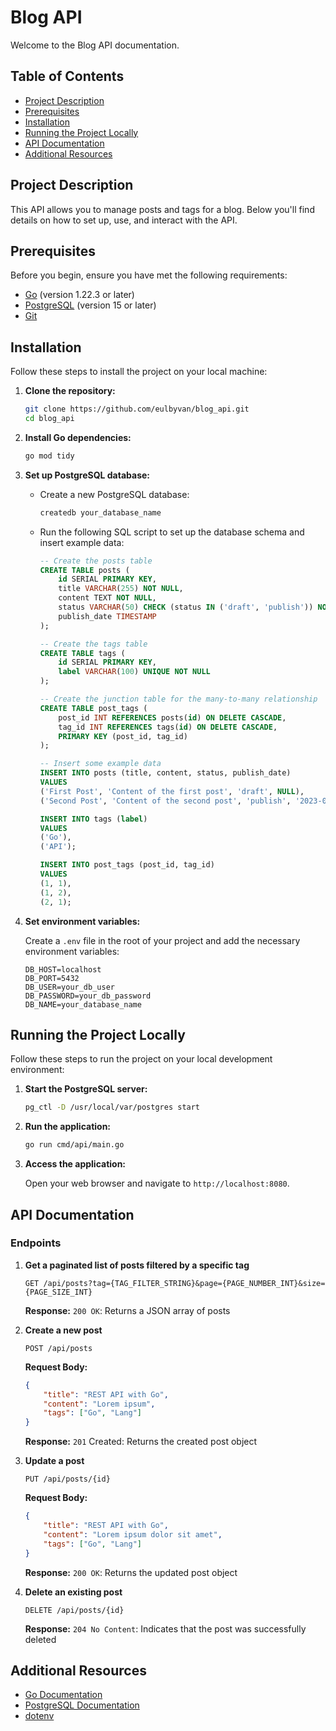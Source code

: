 # Blog API

Welcome to the Blog API documentation.

## Table of Contents

- [Project Description](#project-description)
- [Prerequisites](#prerequisites)
- [Installation](#installation)
- [Running the Project Locally](#running-the-project-locally)
- [API Documentation](#api-documentation)
- [Additional Resources](#additional-resources)

## Project Description

This API allows you to manage posts and tags for a blog. Below you'll find details on how to set up, use, and interact with the API.

## Prerequisites

Before you begin, ensure you have met the following requirements:

- [Go](https://golang.org/doc/install) (version 1.22.3 or later)
- [PostgreSQL](https://www.postgresql.org/download/) (version 15 or later)
- [Git](https://git-scm.com/book/en/v2/Getting-Started-Installing-Git)

## Installation

Follow these steps to install the project on your local machine:

1. **Clone the repository:**
    ```bash
    git clone https://github.com/eulbyvan/blog_api.git
    cd blog_api
    ```

2. **Install Go dependencies:**
    ```bash
    go mod tidy
    ```


3. **Set up PostgreSQL database:**

    - Create a new PostgreSQL database:
        ```bash
        createdb your_database_name
        ```

    - Run the following SQL script to set up the database schema and insert example data:
        ```sql
        -- Create the posts table
        CREATE TABLE posts (
            id SERIAL PRIMARY KEY,
            title VARCHAR(255) NOT NULL,
            content TEXT NOT NULL,
            status VARCHAR(50) CHECK (status IN ('draft', 'publish')) NOT NULL,
            publish_date TIMESTAMP
        );

        -- Create the tags table
        CREATE TABLE tags (
            id SERIAL PRIMARY KEY,
            label VARCHAR(100) UNIQUE NOT NULL
        );

        -- Create the junction table for the many-to-many relationship
        CREATE TABLE post_tags (
            post_id INT REFERENCES posts(id) ON DELETE CASCADE,
            tag_id INT REFERENCES tags(id) ON DELETE CASCADE,
            PRIMARY KEY (post_id, tag_id)
        );

        -- Insert some example data
        INSERT INTO posts (title, content, status, publish_date)
        VALUES
        ('First Post', 'Content of the first post', 'draft', NULL),
        ('Second Post', 'Content of the second post', 'publish', '2023-05-25 10:00:00');

        INSERT INTO tags (label)
        VALUES
        ('Go'),
        ('API');

        INSERT INTO post_tags (post_id, tag_id)
        VALUES
        (1, 1),
        (1, 2),
        (2, 1);
        ```

4. **Set environment variables:**

    Create a `.env` file in the root of your project and add the necessary environment variables:

    ```dotenv
    DB_HOST=localhost
    DB_PORT=5432
    DB_USER=your_db_user
    DB_PASSWORD=your_db_password
    DB_NAME=your_database_name
    ```

## Running the Project Locally

Follow these steps to run the project on your local development environment:

1. **Start the PostgreSQL server:**
    ```bash
    pg_ctl -D /usr/local/var/postgres start
    ```

2. **Run the application:**
    ```bash
    go run cmd/api/main.go
    ```

3. **Access the application:**

    Open your web browser and navigate to `http://localhost:8080`.

## API Documentation

### Endpoints
1. **Get a paginated list of posts filtered by a specific tag**

    ```http
    GET /api/posts?tag={TAG_FILTER_STRING}&page={PAGE_NUMBER_INT}&size={PAGE_SIZE_INT}
    ```

    **Response:**
    `200 OK`: Returns a JSON array of posts

2. **Create a new post**

    ```http
    POST /api/posts
    ```
    **Request Body:**
    ```json
    {
        "title": "REST API with Go",
        "content": "Lorem ipsum",
        "tags": ["Go", "Lang"]
    }
    ```

    **Response:**
    `201` Created: Returns the created post object
3. **Update a post**
    ```http
    PUT /api/posts/{id}
    ```
    **Request Body:**
    ```json
    {
        "title": "REST API with Go",
        "content": "Lorem ipsum dolor sit amet",
        "tags": ["Go", "Lang"]
    }
    ```
    **Response:**
    `200 OK`: Returns the updated post object
4. **Delete an existing post**
    ```http
    DELETE /api/posts/{id}
    ```
    **Response:**
    `204 No Content`: Indicates that the post was successfully deleted

## Additional Resources

- [Go Documentation](https://golang.org/doc/)
- [PostgreSQL Documentation](https://www.postgresql.org/docs/)
- [dotenv](https://github.com/joho/godotenv)